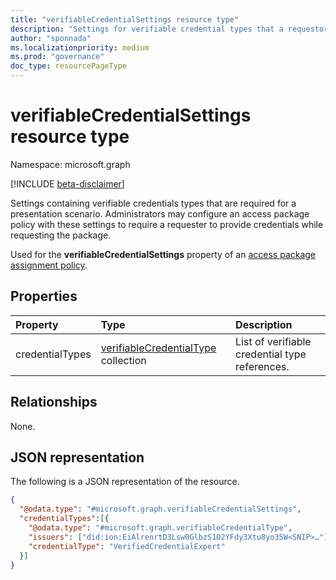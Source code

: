 ```yaml
---
title: "verifiableCredentialSettings resource type"
description: "Settings for verifiable credential types that a requestor must present to a service such as Entitlement Management."
author: "sponnada"
ms.localizationpriority: medium
ms.prod: "governance"
doc_type: resourcePageType
---
```


# verifiableCredentialSettings resource type

Namespace: microsoft.graph

[!INCLUDE [beta-disclaimer](../../includes/beta-disclaimer.md)]

Settings containing verifiable credentials types that are required for a presentation scenario. Administrators may configure an access package policy with these settings to require a requester to provide credentials while requesting the package.

Used for the **verifiableCredentialSettings** property of an [access package assignment policy](accesspackageassignmentpolicy.md).


## Properties
|Property|Type|Description|
|:---|:---|:---|
|credentialTypes|[verifiableCredentialType](verifiablecredentialtype.md) collection| List of verifiable credential type references.|

## Relationships
None.

## JSON representation
The following is a JSON representation of the resource.
<!-- {
  "blockType": "resource",
  "@odata.type": "microsoft.graph.verifiableCredentialSettings"
}
-->
``` json
{
  "@odata.type": "#microsoft.graph.verifiableCredentialSettings",
  "credentialTypes":[{
    "@odata.type": "#microsoft.graph.verifiableCredentialType",
    "issuers": ["did:ion:EiAlrenrtD3Lsw0GlbzS1O2YFdy3Xtu8yo35W<SNIP>…"],
    "credentialType": "VerifiedCredentialExpert"
  }]
}
```
